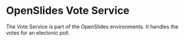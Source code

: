 # OpenSlides Vote Service

The Vote Service is part of the OpenSlides environments. It handles the votes
for an electonic poll.
